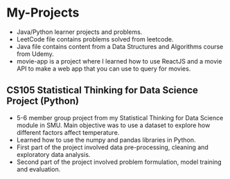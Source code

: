 # My-Projects
- Java/Python learner projects and problems.
- LeetCode file contains problems solved from leetcode.
- Java file contains content from a Data Structures and Algorithms course from Udemy.
- movie-app is a project where I learned how to use ReactJS and a movie API to make a web app that you can use to query for movies.

## CS105 Statistical Thinking for Data Science Project (Python)
- 5-6 member group project from my Statistical Thinking for Data Science module in SMU. Main objective was to use a dataset to explore how different factors affect temperature.
- Learned how to use the numpy and pandas libraries in Python.
- First part of the project involved data pre-processing, cleaning and exploratory data analysis.
- Second part of the project involved problem formulation, model training and evaluation.
